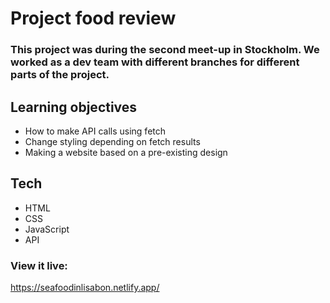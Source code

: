 # Project food review

### This project was during the second meet-up in Stockholm. We worked as a dev team with different branches for different parts of the project.

## Learning objectives

- How to make API calls using fetch
- Change styling depending on fetch results
- Making a website based on a pre-existing design

## Tech

- HTML
- CSS
- JavaScript
- API

### View it live:

https://seafoodinlisabon.netlify.app/
